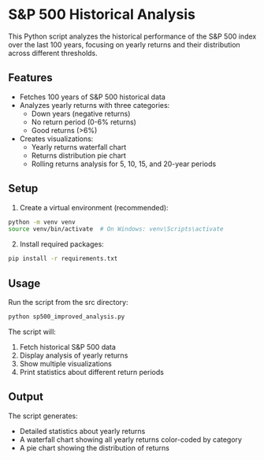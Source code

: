 # S&P 500 Historical Analysis

This Python script analyzes the historical performance of the S&P 500 index over the last 100 years, focusing on yearly returns and their distribution across different thresholds.

## Features

- Fetches 100 years of S&P 500 historical data
- Analyzes yearly returns with three categories:
  - Down years (negative returns)
  - No return period (0-6% returns)
  - Good returns (>6%)
- Creates visualizations:
  - Yearly returns waterfall chart
  - Returns distribution pie chart
  - Rolling returns analysis for 5, 10, 15, and 20-year periods

## Setup

1. Create a virtual environment (recommended):
```bash
python -m venv venv
source venv/bin/activate  # On Windows: venv\Scripts\activate
```

2. Install required packages:
```bash
pip install -r requirements.txt
```

## Usage

Run the script from the src directory:
```bash
python sp500_improved_analysis.py
```

The script will:
1. Fetch historical S&P 500 data
2. Display analysis of yearly returns
3. Show multiple visualizations
4. Print statistics about different return periods

## Output

The script generates:
- Detailed statistics about yearly returns
- A waterfall chart showing all yearly returns color-coded by category
- A pie chart showing the distribution of returns
